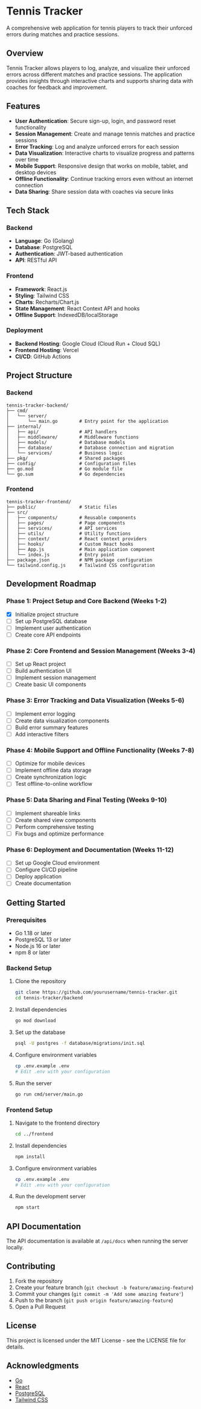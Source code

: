 # Tennis Tracker

A comprehensive web application for tennis players to track their unforced errors during matches and practice sessions.

## Overview

Tennis Tracker allows players to log, analyze, and visualize their unforced errors across different matches and practice sessions. The application provides insights through interactive charts and supports sharing data with coaches for feedback and improvement.

## Features

- **User Authentication**: Secure sign-up, login, and password reset functionality
- **Session Management**: Create and manage tennis matches and practice sessions
- **Error Tracking**: Log and analyze unforced errors for each session
- **Data Visualization**: Interactive charts to visualize progress and patterns over time
- **Mobile Support**: Responsive design that works on mobile, tablet, and desktop devices
- **Offline Functionality**: Continue tracking errors even without an internet connection
- **Data Sharing**: Share session data with coaches via secure links

## Tech Stack

### Backend
- **Language**: Go (Golang)
- **Database**: PostgreSQL
- **Authentication**: JWT-based authentication
- **API**: RESTful API

### Frontend
- **Framework**: React.js
- **Styling**: Tailwind CSS
- **Charts**: Recharts/Chart.js
- **State Management**: React Context API and hooks
- **Offline Support**: IndexedDB/localStorage

### Deployment
- **Backend Hosting**: Google Cloud (Cloud Run + Cloud SQL)
- **Frontend Hosting**: Vercel
- **CI/CD**: GitHub Actions

## Project Structure

### Backend
```
tennis-tracker-backend/
├── cmd/
│   └── server/
│       └── main.go        # Entry point for the application
├── internal/
│   ├── api/               # API handlers
│   ├── middleware/        # Middleware functions
│   ├── models/            # Database models
│   ├── database/          # Database connection and migration
│   └── services/          # Business logic
├── pkg/                   # Shared packages
├── config/                # Configuration files
├── go.mod                 # Go module file
└── go.sum                 # Go dependencies
```

### Frontend
```
tennis-tracker-frontend/
├── public/                # Static files
├── src/
│   ├── components/        # Reusable components
│   ├── pages/             # Page components
│   ├── services/          # API services
│   ├── utils/             # Utility functions
│   ├── context/           # React context providers
│   ├── hooks/             # Custom React hooks
│   ├── App.js             # Main application component
│   └── index.js           # Entry point
├── package.json           # NPM package configuration
└── tailwind.config.js     # Tailwind CSS configuration
```

## Development Roadmap

### Phase 1: Project Setup and Core Backend (Weeks 1-2)
- [x] Initialize project structure
- [ ] Set up PostgreSQL database
- [ ] Implement user authentication
- [ ] Create core API endpoints

### Phase 2: Core Frontend and Session Management (Weeks 3-4)
- [ ] Set up React project
- [ ] Build authentication UI
- [ ] Implement session management
- [ ] Create basic UI components

### Phase 3: Error Tracking and Data Visualization (Weeks 5-6)
- [ ] Implement error logging
- [ ] Create data visualization components
- [ ] Build error summary features
- [ ] Add interactive filters

### Phase 4: Mobile Support and Offline Functionality (Weeks 7-8)
- [ ] Optimize for mobile devices
- [ ] Implement offline data storage
- [ ] Create synchronization logic
- [ ] Test offline-to-online workflow

### Phase 5: Data Sharing and Final Testing (Weeks 9-10)
- [ ] Implement shareable links
- [ ] Create shared view components
- [ ] Perform comprehensive testing
- [ ] Fix bugs and optimize performance

### Phase 6: Deployment and Documentation (Weeks 11-12)
- [ ] Set up Google Cloud environment
- [ ] Configure CI/CD pipeline
- [ ] Deploy application
- [ ] Create documentation

## Getting Started

### Prerequisites
- Go 1.18 or later
- PostgreSQL 13 or later
- Node.js 16 or later
- npm 8 or later

### Backend Setup
1. Clone the repository
   ```bash
   git clone https://github.com/yourusername/tennis-tracker.git
   cd tennis-tracker/backend
   ```

2. Install dependencies
   ```bash
   go mod download
   ```

3. Set up the database
   ```bash
   psql -U postgres -f database/migrations/init.sql
   ```

4. Configure environment variables
   ```bash
   cp .env.example .env
   # Edit .env with your configuration
   ```

5. Run the server
   ```bash
   go run cmd/server/main.go
   ```

### Frontend Setup
1. Navigate to the frontend directory
   ```bash
   cd ../frontend
   ```

2. Install dependencies
   ```bash
   npm install
   ```

3. Configure environment variables
   ```bash
   cp .env.example .env
   # Edit .env with your configuration
   ```

4. Run the development server
   ```bash
   npm start
   ```

## API Documentation

The API documentation is available at `/api/docs` when running the server locally.

## Contributing

1. Fork the repository
2. Create your feature branch (`git checkout -b feature/amazing-feature`)
3. Commit your changes (`git commit -m 'Add some amazing feature'`)
4. Push to the branch (`git push origin feature/amazing-feature`)
5. Open a Pull Request

## License

This project is licensed under the MIT License - see the LICENSE file for details.

## Acknowledgments

- [Go](https://golang.org/)
- [React](https://reactjs.org/)
- [PostgreSQL](https://www.postgresql.org/)
- [Tailwind CSS](https://tailwindcss.com/)
